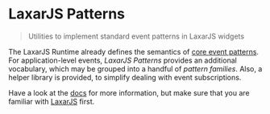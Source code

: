 # LaxarJS Patterns

> Utilities to implement standard event patterns in LaxarJS widgets

The LaxarJS Runtime already defines the semantics of [core event patterns](//github.com/LaxarJS/laxar/tree/master/docs/manuals/events.md#core-patterns).
For application-level events, _LaxarJS Patterns_ provides an additional vocabulary, which may be grouped into a handful of _pattern families_.
Also, a helper library is provided, to simplify dealing with event subscriptions.

Have a look at the [docs](docs/index.md) for more information, but  make sure that you are familiar with [LaxarJS](//github.com/LaxarJS/laxar) first.
